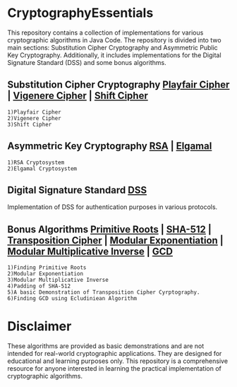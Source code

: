 # CryptographyEssentials
This repository contains a collection of implementations for various cryptographic algorithms in Java Code. The repository is divided into two main sections: Substitution Cipher Cryptography and Asymmetric Public Key Cryptography. Additionally, it includes implementations for the Digital Signature Standard (DSS) and some bonus algorithms.

## Substitution Cipher Cryptography [Playfair Cipher](https://en.wikipedia.org/wiki/Playfair_cipher) | [Vigenere Cipher](https://en.wikipedia.org/wiki/Vigenère_cipher) | [Shift Cipher](https://en.wikipedia.org/wiki/Caesar_cipher)
    1)Playfair Cipher 
    2)Vigenere Cipher
    3)Shift Cipher

## Asymmetric Key Cryptography [RSA](https://en.wikipedia.org/wiki/RSA_(cryptosystem)) | [Elgamal](https://en.wikipedia.org/wiki/ElGamal_encryption)
    1)RSA Cryptosystem 
    2)Elgamal Cryptosystem

## Digital Signature Standard [DSS](https://en.wikipedia.org/wiki/Digital_Signature_Standard)
Implementation of DSS for authentication purposes in various protocols.

## Bonus Algorithms [Primitive Roots](https://en.wikipedia.org/wiki/Primitive_root_modulo_n) | [SHA-512](https://en.wikipedia.org/wiki/SHA-2) | [Transposition Cipher](https://en.wikipedia.org/wiki/Transposition_cipher) | [Modular Exponentiation](https://en.wikipedia.org/wiki/Modular_exponentiation) | [Modular Multiplicative Inverse](https://en.wikipedia.org/wiki/Modular_multiplicative_inverse) | [GCD](https://en.wikipedia.org/wiki/Greatest_common_divisor)
    1)Finding Primitive Roots
    2)Modular Exponentiation
    3)Modular Multiplicative Inverse
    4)Padding of SHA-512
    5)A basic Demonstration of Transposition Cipher Cyrptography.
    6)Finding GCD using Ecludiniean Algorithm
# Disclaimer
These algorithms are provided as basic demonstrations and are not intended for real-world cryptographic applications. They are designed for educational and learning purposes only.
This repository is a comprehensive resource for anyone interested in learning the practical implementation of cryptographic algorithms. 
